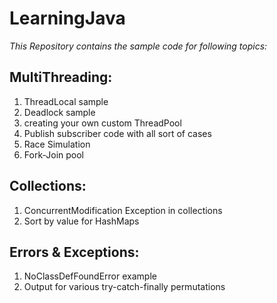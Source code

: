 # LearningJava
*This Repository contains the sample code for following topics:*

## MultiThreading:
  1. ThreadLocal sample
  2. Deadlock sample
  3. creating your own custom ThreadPool
  4. Publish subscriber code with all sort of cases 
  5. Race Simulation
  6. Fork-Join pool

## Collections:
  1. ConcurrentModification Exception in collections
  2. Sort by value for HashMaps

## Errors & Exceptions:
  1. NoClassDefFoundError example
  2. Output for various try-catch-finally permutations
